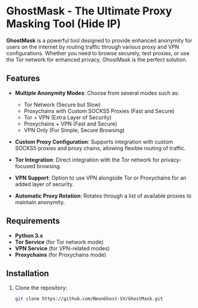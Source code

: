 # GhostMask - The Ultimate Proxy Masking Tool (Hide IP)

**GhostMask** is a powerful tool designed to provide enhanced anonymity for users on the internet by routing traffic through various proxy and VPN configurations. Whether you need to browse securely, test proxies, or use the Tor network for enhanced privacy, GhostMask is the perfect solution.

## Features
- **Multiple Anonymity Modes**: Choose from several modes such as:
  - Tor Network (Secure but Slow)
  - Proxychains with Custom SOCKS5 Proxies (Fast and Secure)
  - Tor + VPN (Extra Layer of Security)
  - Proxychains + VPN (Fast and Secure)
  - VPN Only (For Simple, Secure Browsing)
  
- **Custom Proxy Configuration**: Supports integration with custom SOCKS5 proxies and proxy chains, allowing flexible routing of traffic.
- **Tor Integration**: Direct integration with the Tor network for privacy-focused browsing.
- **VPN Support**: Option to use VPN alongside Tor or Proxychains for an added layer of security.
- **Automatic Proxy Rotation**: Rotates through a list of available proxies to maintain anonymity.

## Requirements
- **Python 3.x**
- **Tor Service** (for Tor network mode)
- **VPN Service** (for VPN-related modes)
- **Proxychains** (for Proxychains mode)

## Installation
1. Clone the repository:
   ```bash
   git clone https://github.com/NeonGhost-SV/GhostMask.git
